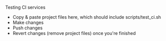 
Testing CI services

- Copy & paste project files here, which should include scripts/test_ci.sh
- Make changes
- Push changes
- Revert changes (remove project files) once you're finished
